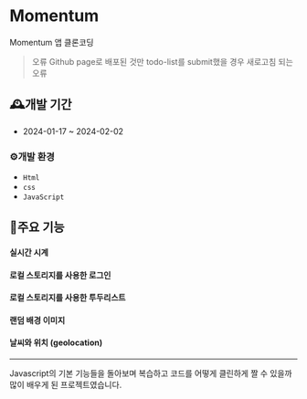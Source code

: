 # Momentum
Momentum 앱 클론코딩

> 오류
> Github page로 배포된 것만 todo-list를 submit했을 경우 새로고침 되는 오류

## 🕰️개발 기간
 * 2024-01-17 ~ 2024-02-02

### ⚙️개발 환경
 - `Html`
 - `css`
 - `JavaScript`
  
## 📍주요 기능
#### 실시간 시계
#### 로컬 스토리지를 사용한 로그인
#### 로컬 스토리지를 사용한 투두리스트
#### 랜덤 배경 이미지
#### 날씨와 위치 (geolocation)

---
Javascript의 기본 기능들을 돌아보며 복습하고 코드를 어떻게 클린하게 짤 수 있을까 많이 배우게 된 프로젝트였습니다.
